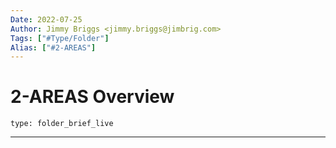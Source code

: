 ```yaml
---
Date: 2022-07-25
Author: Jimmy Briggs <jimmy.briggs@jimbrig.com>
Tags: ["#Type/Folder"]
Alias: ["#2-AREAS"]
---
```


# 2-AREAS Overview

 
```ccard
type: folder_brief_live
```
 

***
